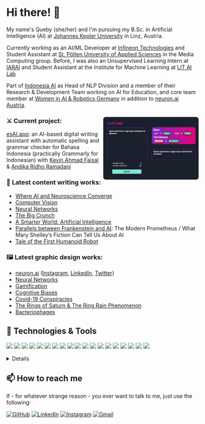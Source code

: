 # Hi there! 👋
My name's Queby (she/her) and I'm pursuing my B.Sc. in Artificial Intelligence (AI) at [Johannes Kepler University](jku.at) in Linz, Austria.

Currently working as an AI/ML Developer at [Infineon Technologies](www.infineon.com) and Student Assistant at [St. Pölten University of Applied Sciences](https://icmt.fhstp.ac.at/) in the Media Computing group.
Before, I was also an Unsupervised Learning Intern at [IARAI](http://iarai.ac.at/) and Student Assistant at the Institute for Machine Learning at [LIT AI Lab](https://www.jku.at/en/lit-artificial-intelligence-lab/)

Part of [Indonesia AI](https://www.aiforindonesia.org/) as Head of NLP Division and a member of their Research & Development Team working on AI for Education, and core team member at [Women in AI & Robotics Germany](https://womeninairobotics.de/) in addition to [neuron.ai Austria](https://neuron-ai.at/).

### ⚔ Current project: <img align="right" src="https://github.com/nathanyaqueby/nathanyaqueby/blob/main/esai.app.png" width=250>
[esAI.app](https://www.esai.app/): an AI-based digital writing assistant with automatic spelling and grammar checker for Bahasa Indonesia (practically Grammarly for Indonesian) with [Kevin Ahmad Faisal](https://www.linkedin.com/in/kevinahmad) & [Andika Ridho Ramadani](https://www.linkedin.com/in/andikaridhoramadani)

### 📜 Latest content writing works:
- [Where AI and Neuroscience Converge](https://www.womeninairobotics.de/post/where-ai-and-neuroscience-converge)
- [Computer Vision](https://www.instagram.com/p/CdnikZTPnQP/)
- [Neural Networks](https://www.instagram.com/p/CjdJYcqP4lA/?utm_source=ig_web_copy_link)
- [The Big Crunch](https://www.instagram.com/p/CXlNxOalPSl/?utm_source=ig_web_copy_link)
- [A Smarter World: Artificial Intelligence](https://issuu.com/youthinstem/docs/issue_02_-_futuristic_discoveries)
- [Parallels between Frankenstein and AI](https://www.womeninairobotics.de/post/parallels-between-frankenstein-and-ai): The Modern Prometheus / What Mary Shelley’s Fiction Can Tell Us About AI
- [Tale of the First Humanoid Robot](https://www.womeninairobotics.de/post/tale-of-the-first-humanoid-robot)

### 🖼 Latest graphic design works:
- [neuron.ai](https://neuron-ai.at/) ([Instagram](https://www.instagram.com/neuron.ai_austria/), [LinkedIn](https://www.linkedin.com/company/neuron-ai-austria/), [Twitter](https://twitter.com/neuronaiAustria))
- [Neural Networks](https://www.instagram.com/p/CjdJYcqP4lA/?utm_source=ig_web_copy_link)
- [Gamification](https://www.instagram.com/p/CZUC5X_vVPx/?utm_source=ig_web_copy_link)
- [Cognitive Biases](https://www.instagram.com/p/CaHJdlgvqOU/?utm_source=ig_web_copy_link)
- [Covid-19 Conspiracies](https://www.instagram.com/p/Ca1_iGiPFFL/?utm_source=ig_web_copy_link)
- [The Rings of Saturn & The Ring Rain Phenomenon](https://issuu.com/youthinstem/docs/issue_02_-_futuristic_discoveries)
- [Bacteriophages](https://issuu.com/youthinstem/docs/issue_3_-_revival_of_a_green_kingdom)

## 🔧 Technologies & Tools
![](https://img.shields.io/badge/OS-Windows-informational?style=flat&logo=windows&logoColor=white&color=556299)
![](https://img.shields.io/badge/OS-Linux-informational?style=flat&logo=linux&logoColor=white&color=556299)
![](https://img.shields.io/badge/Code-Python-informational?style=flat&logo=python&logoColor=white&color=556299)
![](https://img.shields.io/badge/Code-R-informational?style=flat&logo=r&logoColor=white&color=556299)
![](https://img.shields.io/badge/Code-JavaScript-informational?style=flat&logo=javascript&logoColor=white&color=556299)
![](https://img.shields.io/badge/Editor-PyCharm-informational?style=flat&logo=pycharm&logoColor=white&color=556299)
![](https://img.shields.io/badge/Editor-VS_Code-informational?style=flat&logo=visualstudiocode&logoColor=white&color=556299)
![](https://img.shields.io/badge/Library-React-informational?style=flat&logo=react&logoColor=white&color=556299)
![](https://img.shields.io/badge/Library-Bootstrap-informational?style=flat&logo=bootstrap&logoColor=white&color=556299)
![](https://img.shields.io/badge/Library-PyTorch-informational?style=flat&logo=pytorch&logoColor=white&color=556299)
![](https://img.shields.io/badge/Library-TensorFlow-informational?style=flat&logo=tensorflow&logoColor=white&color=556299)
![](https://img.shields.io/badge/Library-Keras-informational?style=flat&logo=keras&logoColor=white&color=556299)
![](https://img.shields.io/badge/Framework-Laravel-informational?style=flat&logo=laravel&logoColor=white&color=556299)
![](https://img.shields.io/badge/Design-Canva-informational?style=flat&logo=canva&logoColor=white&color=556299)
![](https://img.shields.io/badge/Design-Adobe_Photoshop-informational?style=flat&logo=adobe-photoshop&logoColor=white&color=556299)
![](https://img.shields.io/badge/Design-Adobe_Illustrator-informational?style=flat&logo=adobe-illustrator&logoColor=white&color=556299)
![](https://img.shields.io/badge/Web-WordPress-informational?style=flat&logo=wordpress&logoColor=white&color=556299)
![](https://img.shields.io/badge/Web-Wix.com-informational?style=flat&logo=wix&logoColor=white&color=556299)
![](https://img.shields.io/badge/Web-Shopify-informational?style=flat&logo=shopify&logoColor=white&color=556299)

<details>
<p align="center">
  <a href="https://github.com/nathanyaqueby">
    <img src="http://github-profile-summary-cards.vercel.app/api/cards/profile-details?username=nathanyaqueby&theme=transparent" />
  </a>
  <a href="https://github.com/nathanyaqueby">
    <img src="https://github-readme-streak-stats.herokuapp.com/?user=nathanyaqueby&hide_border=true&card_width=338&theme=transparent" />
  </a>
  <a href="https://github.com/nathanyaqueby">
    <img src="http://github-profile-summary-cards.vercel.app/api/cards/stats?username=nathanyaqueby&theme=transparent" />
  </a>
  <a href="https://github.com/nathanyaqueby">
    <img src="https://github-readme-stats.vercel.app/api/top-langs/?username=nathanyaqueby&langs_count=10&exclude_repo=&hide=jupyter%20notebook,vim%20script,cmake,makefile,batchfile,emacs%20lisp,css,html&layout=default&card_width=699&hide_border=true&theme=transparent" />
  </a>
</p>
</details>

## 📫 How to reach me
If - for whatever strange reason - you ever want to talk to me, just use the following:

[![GitHub](https://img.shields.io/badge/-Github-000?style=flat&logo=Github&logoColor=white)](https://github.com/nathanyaqueby)
[![LinkedIn](https://img.shields.io/badge/-LinkedIn-blue?style=flat&logo=Linkedin&logoColor=white)](https://www.linkedin.com/in/queby/)
[![Instagram](https://img.shields.io/badge/-Instagram-c13584?style=flat&labelColor=c13584&logo=instagram&logoColor=white)](https://www.instagram.com/nathanyaqueby/)
[![Gmail](https://img.shields.io/badge/-Gmail-c14438?style=flat&logo=Gmail&logoColor=white)](mailto:nathanyaqueby21@gmail.com)
